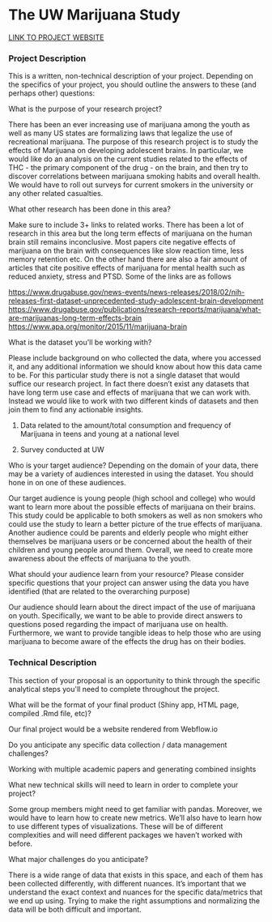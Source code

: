 # The UW Marijuana Study

[LINK TO PROJECT WEBSITE](https://uw-marijuana-study.webflow.io/#1)

### Project Description
This is a written, non-technical description of your project. Depending on the specifics of your project, you should outline the answers to these (and perhaps other) questions:

What is the purpose of your research project?

There has been an ever increasing use of marijuana among the youth as well as many US states are formalizing laws that legalize the use of recreational marijuana. The purpose of this research project is to study the effects of Marijuana on developing adolescent brains. In particular, we would like do an analysis on the current studies related to the effects of THC - the primary component of the drug - on the brain, and then try to discover correlations between marijuana smoking habits and overall health. We would have to roll out surveys for current smokers in the university or any other related casualties.

What other research has been done in this area?

Make sure to include 3+ links to related works.
There has been a lot of research in this area but the long term effects of marijuana on the human brain still remains inconclusive. Most papers cite negative effects of marijuana on the brain with consequences like slow reaction time, less memory retention etc. On the other hand there are also a fair amount of articles that cite positive effects of marijuana for mental health such as reduced anxiety, stress and PTSD. Some of the links are as follows

https://www.drugabuse.gov/news-events/news-releases/2018/02/nih-releases-first-dataset-unprecedented-study-adolescent-brain-development
https://www.drugabuse.gov/publications/research-reports/marijuana/what-are-marijuanas-long-term-effects-brain
https://www.apa.org/monitor/2015/11/marijuana-brain

What is the dataset you'll be working with?

Please include background on who collected the data, where you accessed it, and any additional information we should know about how this data came to be.
For this particular study there is not a single dataset that would suffice our research project. In fact there doesn’t exist any datasets that have long term use case and effects of marijuana that we can work with. Instead we would like to work with two different kinds of datasets and then join them to find any actionable insights.

1) Data related to the amount/total consumption and frequency of Marijuana in teens and young at a national level

2) Survey conducted at UW 

Who is your target audience? Depending on the domain of your data, there may be a variety of audiences interested in using the dataset. You should hone in on one of these audiences.


Our target audience is young people (high school and college) who would want to learn more about the possible effects of marijuana on their brains. This study could be applicable to both smokers as well as non smokers who could use the study to learn a better picture of the true effects of marijuana. Another audience could be parents and elderly people who might either themselves be marijuana users or be concerned about the health of their children and young people around them. Overall, we need to create more awareness about the effects of marijuana to the youth.

What should your audience learn from your resource? Please consider specific questions that your project can answer using the data you have identified (that are related to the overarching purpose)

Our audience should learn about the direct impact of the use of marijuana on youth. Specifically, we want to be able to provide direct answers to questions posed regarding the impact of marijuana use on health. Furthermore, we want to provide tangible ideas to help those who are using marijuana to become aware of the effects the drug has on their bodies.

### Technical Description

This section of your proposal is an opportunity to think through the specific analytical steps you'll need to complete throughout the project.

What will be the format of your final product (Shiny app, HTML page, compiled .Rmd file, etc)?

Our final project would be a website rendered from Webflow.io

Do you anticipate any specific data collection / data management challenges?

Working with multiple academic papers and generating combined insights

What new technical skills will need to learn in order to complete your project?

Some group members might need to get familiar with pandas. Moreover, we would have to learn how to create new metrics. We’ll also have to learn how to use different types of visualizations. These will be of different complexities and will need different packages we haven’t worked with before.

What major challenges do you anticipate?

There is a wide range of data that exists in this space, and each of them has been collected differently, with different nuances. It’s important that we understand the exact context and nuances for the specific data/metrics that we end up using. Trying to make the right assumptions and normalizing the data will be both difficult and important.
